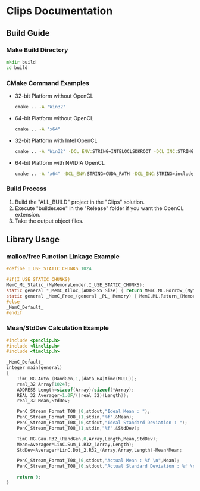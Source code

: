 ﻿# Clips Documentation

## Build Guide

### Make Build Directory

```cmd
mkdir build
cd build
```

### CMake Command Examples

* 32-bit Platform without OpenCL
  ```cmd
  cmake .. -A "Win32"
  ```

* 64-bit Platform without OpenCL
  ```cmd
  cmake .. -A "x64"
  ```

* 32-bit Platform with Intel OpenCL
  ```cmd
  cmake .. -A "Win32" -DCL_ENV:STRING=INTELOCLSDKROOT -DCL_INC:STRING=include -DCL_LIB:STRING=lib/x86
  ```

* 64-bit Platform with NVIDIA OpenCL
  ```cmd
  cmake .. -A "x64" -DCL_ENV:STRING=CUDA_PATH -DCL_INC:STRING=include -DCL_LIB:STRING=lib/x64
  ```

### Build Process

1. Build the "ALL_BUILD" project in the "Clips" solution.
2. Execute "builder.exe" in the "Release" folder if you want the OpenCL extension.
3. Take the output object files.

## Library Usage

### malloc/free Function Linkage Example

```c
#define I_USE_STATIC_CHUNKS 1024

#if(I_USE_STATIC_CHUNKS)
MemC_ML_Static_(MyMemoryLender,I_USE_STATIC_CHUNKS);
static general *_MemC_Alloc_(ADDRESS Size) { return MemC.ML.Borrow_(MyMemoryLender,Size); }
static general _MemC_Free_(general _PL_ Memory) { MemC.ML.Return_(Memory);return; }
#else
_MemC_Default_
#endif
```

### Mean/StdDev Calculation Example

```c
#include <penclip.h>
#include <linclip.h>
#include <timclip.h>

_MemC_Default_
integer main(general)
{
    TimC_RG_Auto_(RandGen,1,(data_64)time(NULL));
    real_32 Array[1024];
    ADDRESS Length=sizeof(Array)/sizeof(*Array);
    REAL_32 Averager=1.0F/((real_32)(Length));
    real_32 Mean,StdDev;

    PenC_Stream_Format_T08_(0,stdout,"Ideal Mean : ");
    PenC_Stream_Format_T08_(1,stdin,"%f",&Mean);
    PenC_Stream_Format_T08_(0,stdout,"Ideal Standard Deviation : ");
    PenC_Stream_Format_T08_(1,stdin,"%f",&StdDev);

    TimC.RG.Gau.R32_(RandGen,0,Array,Length,Mean,StdDev);
    Mean=Averager*LinC.Sum_1.R32_(Array,Length);
    StdDev=Averager*LinC.Dot_2.R32_(Array,Array,Length)-Mean*Mean;

    PenC_Stream_Format_T08_(0,stdout,"Actual Mean : %f \n",Mean);
    PenC_Stream_Format_T08_(0,stdout,"Actual Standard Deviation : %f \n",StdDev);

    return 0;
}
```

